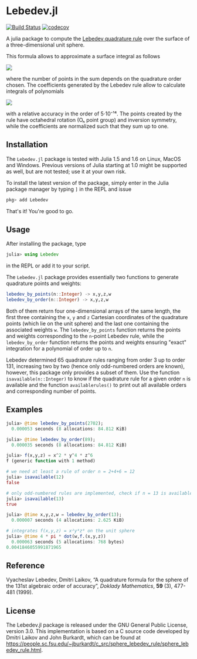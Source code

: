 # Lebedev.jl

[![Build Status](https://github.com/stefabat/Lebedev.jl/workflows/CI/badge.svg)](https://github.com/stefabat/Lebedev.jl/actions?query=workflow%3ACI)
[![codecov](https://codecov.io/gh/stefabat/Lebedev.jl/branch/main/graph/badge.svg)](https://codecov.io/gh/stefabat/Lebedev.jl)

A julia package to compute the [Lebedev quadrature rule](https://www.wikiwand.com/en/Lebedev_quadrature)
over the surface of a three-dimensional unit sphere.

This formula allows to approximate a surface integral as follows

<img src="https://latex.codecogs.com/svg.latex?I(f)=\int_0^{2\pi}d\phi\int_0^\pi&space;f(\phi,\theta)\sin\theta&space;d\theta\approx4\pi\sum_iw_if(x_i,y_i,z_i)"/>

where the number of points in the sum depends on the quadrature order chosen.
The coefficients generated by the Lebedev rule allow to calculate integrals of polynomials

<img src="https://latex.codecogs.com/svg.latex?x^ky^lz^m,\;k&plus;l&plus;m\le131"/>

with a relative accuracy in the order of 5⋅10⁻¹⁴. The points created by the rule
have octahedral rotation (Oₕ point group) and inversion symmetry, while the coefficients are
normalized such that they sum up to one.

## Installation

The `Lebedev.jl` package is tested with Julia 1.5 and 1.6 on Linux, MacOS and Windows. Previous versions
of Julia starting at 1.0 might be supported as well, but are not tested; use it at your own risk.

To install the latest version of the package, simply enter in the Julia package manager by typing `]`
in the REPL and issue
```julia
pkg> add Lebedev
```
That's it! You're good to go.

## Usage

After installing the package, type
```julia
julia> using Lebedev
```
in the REPL or add it to your script.

The `Lebedev.jl` package provides essentially two functions to generate quadrature points and weights:
```julia
lebedev_by_points(n::Integer) -> x,y,z,w
lebedev_by_order(n::Integer) -> x,y,z,w
```
Both of them return four one-dimensional arrays of the same length, the first three containing
the `x`, `y` and `z` Cartesian coordinates of the quadrature points (which lie on the unit sphere)
and the last one containing the associated weights `w`.
The `lebedev_by_points` function returns the points and weights corresponding to the `n`-point Lebedev
rule, while the `lebedev_by_order` function returns the points and weights ensuring "exact"
integration for a polynomial of order up to `n`.

Lebedev determined 65 quadrature rules ranging from order 3 up to order 131, increasing two by two
(hence only odd-numbered orders are known), however, this package only provides a subset of them.
Use the function `isavailable(n::Integer)` to know if the quadrature rule for a given order `n` is
available and the function `availablerules()` to print out all available orders and corresponding
number of points.

## Examples

```julia
julia> @time lebedev_by_points(2702);
  0.000053 seconds (8 allocations: 84.812 KiB)

julia> @time lebedev_by_order(89);
  0.000035 seconds (8 allocations: 84.812 KiB)

julia> f(x,y,z) = x^2 * y^4 * z^6
f (generic function with 1 method)

# we need at least a rule of order n = 2+4+6 = 12
julia> isavailable(12)
false

# only odd-numbered rules are implemented, check if n = 13 is available
julia> isavailable(13)
true

julia> @time x,y,z,w = lebedev_by_order(13);
  0.000007 seconds (4 allocations: 2.625 KiB)

# integrates f(x,y,z) = x²y⁴z⁶ on the unit sphere
julia> @time 4 * pi * dot(w,f.(x,y,z))
  0.000063 seconds (5 allocations: 768 bytes)
0.0041846055991871965
```
## Reference

Vyacheslav Lebedev, Dmitri Laikov,
“A quadrature formula for the sphere of the 131st algebraic order of accuracy”,
*Doklady Mathematics*, **59** (3), 477-481 (1999).

## License

The Lebedev.jl package is released under the GNU General Public License, version 3.0.
This implementation is based on a C source code developed by Dmitri Laikov and John Burkardt,
which can be found at
https://people.sc.fsu.edu/~jburkardt/c_src/sphere_lebedev_rule/sphere_lebedev_rule.html.
